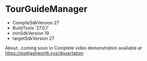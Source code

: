 # TourGuideManager

* CompileSdkVersion 27
* BuildTools '27.0.1'
* minSdkVersion 19
* targetSdkVersion 27

About...coming soon \n
Complete video demonstration available at https://mattjashworth.xyz/dissertation
